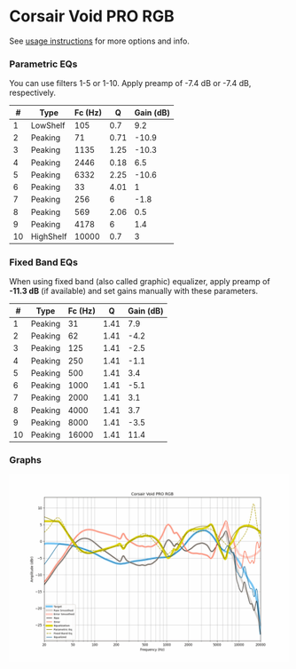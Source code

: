 # Corsair Void PRO RGB
See [usage instructions](https://github.com/jaakkopasanen/AutoEq#usage) for more options and info.

### Parametric EQs
You can use filters 1-5 or 1-10. Apply preamp of -7.4 dB or -7.4 dB, respectively.

|   # | Type      |   Fc (Hz) |    Q |   Gain (dB) |
|-----|-----------|-----------|------|-------------|
|   1 | LowShelf  |       105 | 0.7  |         9.2 |
|   2 | Peaking   |        71 | 0.71 |       -10.9 |
|   3 | Peaking   |      1135 | 1.25 |       -10.3 |
|   4 | Peaking   |      2446 | 0.18 |         6.5 |
|   5 | Peaking   |      6332 | 2.25 |       -10.6 |
|   6 | Peaking   |        33 | 4.01 |         1   |
|   7 | Peaking   |       256 | 6    |        -1.8 |
|   8 | Peaking   |       569 | 2.06 |         0.5 |
|   9 | Peaking   |      4178 | 6    |         1.4 |
|  10 | HighShelf |     10000 | 0.7  |         3   |

### Fixed Band EQs
When using fixed band (also called graphic) equalizer, apply preamp of **-11.3 dB** (if available) and set gains manually with these parameters.

|   # | Type    |   Fc (Hz) |    Q |   Gain (dB) |
|-----|---------|-----------|------|-------------|
|   1 | Peaking |        31 | 1.41 |         7.9 |
|   2 | Peaking |        62 | 1.41 |        -4.2 |
|   3 | Peaking |       125 | 1.41 |        -2.5 |
|   4 | Peaking |       250 | 1.41 |        -1.1 |
|   5 | Peaking |       500 | 1.41 |         3.4 |
|   6 | Peaking |      1000 | 1.41 |        -5.1 |
|   7 | Peaking |      2000 | 1.41 |         3.1 |
|   8 | Peaking |      4000 | 1.41 |         3.7 |
|   9 | Peaking |      8000 | 1.41 |        -3.5 |
|  10 | Peaking |     16000 | 1.41 |        11.4 |

### Graphs
![](./Corsair%20Void%20PRO%20RGB.png)
